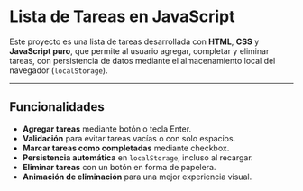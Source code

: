 # Lista de Tareas en JavaScript

Este proyecto es una lista de tareas desarrollada con **HTML**, **CSS** y **JavaScript puro**, que permite al usuario agregar, completar y eliminar tareas, con persistencia de datos mediante el almacenamiento local del navegador (`localStorage`).

---

## Funcionalidades

- **Agregar tareas** mediante botón o tecla Enter.
- **Validación** para evitar tareas vacías o con solo espacios.
- **Marcar tareas como completadas** mediante checkbox.
- **Persistencia automática** en `localStorage`, incluso al recargar.
- **Eliminar tareas** con un botón en forma de papelera.
- **Animación de eliminación** para una mejor experiencia visual.
